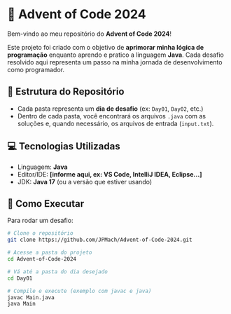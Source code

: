 # 🎄 Advent of Code 2024

Bem-vindo ao meu repositório do **Advent of Code 2024**!

Este projeto foi criado com o objetivo de **aprimorar minha lógica de programação** enquanto aprendo e pratico a linguagem **Java**. Cada desafio resolvido aqui representa um passo na minha jornada de desenvolvimento como programador.

## 📁 Estrutura do Repositório

- Cada pasta representa um **dia de desafio** (ex: `Day01`, `Day02`, etc.)
- Dentro de cada pasta, você encontrará os arquivos `.java` com as soluções e, quando necessário, os arquivos de entrada (`input.txt`).

## 💻 Tecnologias Utilizadas

- Linguagem: **Java**
- Editor/IDE: **[informe aqui, ex: VS Code, IntelliJ IDEA, Eclipse...]**
- JDK: **Java 17** (ou a versão que estiver usando)

## 🚀 Como Executar

Para rodar um desafio:

```bash
# Clone o repositório
git clone https://github.com/JPMach/Advent-of-Code-2024.git

# Acesse a pasta do projeto
cd Advent-of-Code-2024

# Vá até a pasta do dia desejado
cd Day01

# Compile e execute (exemplo com javac e java)
javac Main.java
java Main

